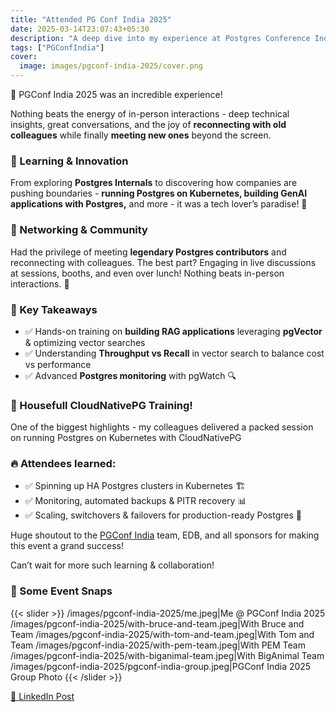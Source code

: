 ```yaml
---
title: "Attended PG Conf India 2025"
date: 2025-03-14T23:07:43+05:30
description: "A deep dive into my experience at Postgres Conference India 2025 - insightful talks, in-person interaction, and the evolving future of Postgres."
tags: ["PGConfIndia"]
cover:
  image: images/pgconf-india-2025/cover.png
---
```


🚀 PGConf India 2025 was an incredible experience!

Nothing beats the energy of in-person interactions - deep technical insights, great conversations, and the joy of **reconnecting with old colleagues** while finally **meeting new ones** beyond the screen.

### 🔹 Learning & Innovation

From exploring **Postgres Internals** to discovering how companies are pushing boundaries - **running Postgres on Kubernetes, building GenAI applications with Postgres,** and more - it was a tech lover’s paradise! 🚀

### 🔹 Networking & Community

Had the privilege of meeting **legendary Postgres contributors** and reconnecting with colleagues. The best part? Engaging in live discussions at sessions, booths, and even over lunch! Nothing beats in-person interactions. 🤝

### 🔹 Key Takeaways

- ✅ Hands-on training on **building RAG applications** leveraging **pgVector** & optimizing vector searches
- ✅ Understanding **Throughput vs Recall** in vector search to balance cost vs performance
- ✅ Advanced **Postgres monitoring** with pgWatch 🔍

### 🎤 Housefull CloudNativePG Training!

One of the biggest highlights - my colleagues delivered a packed session on running Postgres on Kubernetes with CloudNativePG

### 🔥 Attendees learned:

- ✅ Spinning up HA Postgres clusters in Kubernetes 🏗️
- ✅ Monitoring, automated backups & PITR recovery 📊
- ✅ Scaling, switchovers & failovers for production-ready Postgres 💪

Huge shoutout to the <a href="https://pgconf.in/" target="_blank">PGConf India</a> team, EDB, and all sponsors for making this event a grand success!

Can’t wait for more such learning & collaboration!

### 📸 Some Event Snaps

{{< slider >}}
/images/pgconf-india-2025/me.jpeg|Me @ PGConf India 2025
/images/pgconf-india-2025/with-bruce-and-team.jpeg|With Bruce and Team
/images/pgconf-india-2025/with-tom-and-team.jpeg|With Tom and Team
/images/pgconf-india-2025/with-pem-team.jpeg|With PEM Team
/images/pgconf-india-2025/with-biganimal-team.jpeg|With BigAnimal Team
/images/pgconf-india-2025/pgconf-india-group.jpeg|PGConf India 2025 Group Photo
{{< /slider >}}

<a href="https://www.linkedin.com/posts/yogeshjain96_postgresql-edb-pgconfindia-activity-7305279078905896960-3muP" target="_blank">🔗 LinkedIn Post</a>
